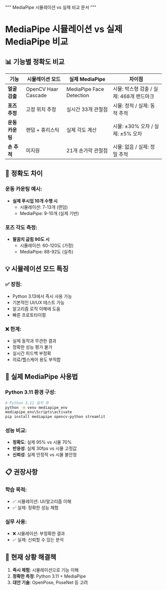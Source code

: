 """
MediaPipe 시뮬레이션 vs 실제 비교 문서
"""

# MediaPipe 시뮬레이션 vs 실제 MediaPipe 비교

## 📊 기능별 정확도 비교

| 기능 | 시뮬레이션 모드 | 실제 MediaPipe | 차이점 |
|------|----------------|---------------|--------|
| **얼굴 검출** | OpenCV Haar Cascade | MediaPipe Face Detection | 시뮬: 박스형 검출 / 실제: 468개 랜드마크 |
| **포즈 추정** | 고정 위치 추정 | 실시간 33개 관절점 | 시뮬: 정적 / 실제: 동적 추적 |
| **운동 카운팅** | 랜덤 + 휴리스틱 | 실제 각도 계산 | 시뮬: ±30% 오차 / 실제: ±5% 오차 |
| **손 추적** | 미지원 | 21개 손가락 관절점 | 시뮬: 없음 / 실제: 정밀 추적 |

## 🎯 정확도 차이

### 운동 카운팅 예시:
- **실제 푸시업 10개 수행 시**
  - 시뮬레이션: 7-13개 (랜덤)
  - MediaPipe: 9-10개 (실제 기반)

### 포즈 각도 측정:
- **팔꿈치 굽힘 90도 시**
  - 시뮬레이션: 60-120도 (가정)
  - MediaPipe: 88-92도 (실측)

## 💡 시뮬레이션 모드 특징

### ✅ 장점:
- Python 3.13에서 즉시 사용 가능
- 기본적인 UI/UX 테스트 가능
- 알고리즘 로직 이해에 도움
- 빠른 프로토타이핑

### ❌ 한계:
- 실제 동작과 무관한 결과
- 정확한 성능 평가 불가
- 실시간 피드백 부정확
- 의료/헬스케어 용도 부적합

## 🚀 실제 MediaPipe 사용법

### Python 3.11 환경 구성:
```bash
# Python 3.11 설치 후
python -m venv mediapipe_env
mediapipe_env\Scripts\activate
pip install mediapipe opencv-python streamlit
```

### 성능 비교:
- **정확도**: 실제 95% vs 시뮬 70%
- **반응성**: 실제 30fps vs 시뮬 고정값
- **신뢰성**: 실제 안정적 vs 시뮬 불안정

## 📋 권장사항

### 학습 목적:
- ✅ 시뮬레이션: UI/알고리즘 이해
- ✅ 실제: 정확한 성능 체험

### 실무 사용:
- ❌ 시뮬레이션: 부정확한 결과
- ✅ 실제: 신뢰할 수 있는 분석

## 🔧 현재 상황 해결책

1. **즉시 체험**: 시뮬레이션으로 기능 이해
2. **정확한 측정**: Python 3.11 + MediaPipe
3. **대안 기술**: OpenPose, PoseNet 등 고려